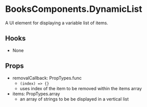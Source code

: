 # BooksComponents.DynamicList

A UI element for displaying a variable list of items.

## Hooks

* None

## Props

* removalCallback: PropTypes.func
  * ```(index) => {}```
  * uses index of the item to be removed within the items array
* items: PropTypes.array
  * an array of strings to be be displayed in a vertical list